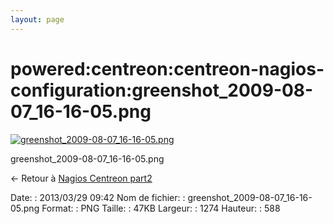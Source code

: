 ```yaml
---
layout: page
---
```


powered:centreon:centreon-nagios-configuration:greenshot\_2009-08-07\_16-16-05.png
==================================================================================

[![greenshot\_2009-08-07\_16-16-05.png](../../..//assets/media/powered/centreon/centreon-nagios-configuration/greenshot_2009-08-07_16-16-05.png@cache=&w=900&h=415 "greenshot_2009-08-07_16-16-05.png")](../../..//assets/media/powered/centreon/centreon-nagios-configuration/greenshot_2009-08-07_16-16-05.png@cache= "Afficher le fichier original")

greenshot\_2009-08-07\_16-16-05.png

← Retour à [Nagios Centreon
part2](../../../../centreon/nagios-centreon-part2.html "centreon:nagios-centreon-part2")

Date:
:   2013/03/29 09:42
Nom de fichier:
:   greenshot\_2009-08-07\_16-16-05.png
Format:
:   PNG
Taille:
:   47KB
Largeur:
:   1274
Hauteur:
:   588

